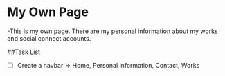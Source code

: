 # My Own Page

-This is my own page. There are my personal information about my works and social connect accounts.

##Task List

- [ ] Create a navbar => Home, Personal information, Contact, Works
